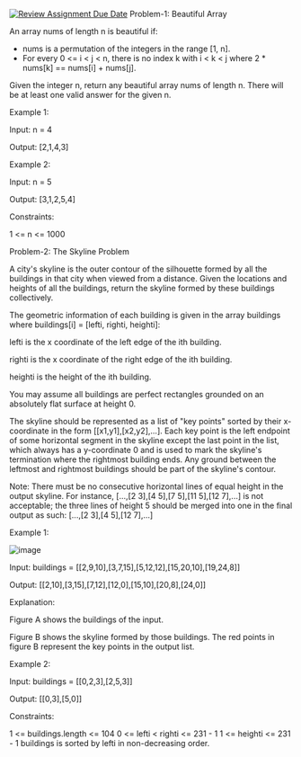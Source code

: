 [![Review Assignment Due Date](https://classroom.github.com/assets/deadline-readme-button-22041afd0340ce965d47ae6ef1cefeee28c7c493a6346c4f15d667ab976d596c.svg)](https://classroom.github.com/a/zeZf9OOT)
Problem-1: Beautiful Array

An array nums of length n is beautiful if:

- nums is a permutation of the integers in the range [1, n].
- For every 0 <= i < j < n, there is no index k with i < k < j where 2 * nums[k] == nums[i] + nums[j].


Given the integer n, return any beautiful array nums of length n. There will be at least one valid answer for the given n.

 

Example 1:

Input: n = 4

Output: [2,1,4,3]


Example 2:

Input: n = 5

Output: [3,1,2,5,4]
 

Constraints:


1 <= n <= 1000

Problem-2: The Skyline Problem

A city's skyline is the outer contour of the silhouette formed by all the buildings in that city when viewed from a distance. Given the locations and heights of all the buildings, return the skyline formed by these buildings collectively.

The geometric information of each building is given in the array buildings where buildings[i] = [lefti, righti, heighti]:

lefti is the x coordinate of the left edge of the ith building.

righti is the x coordinate of the right edge of the ith building.

heighti is the height of the ith building.

You may assume all buildings are perfect rectangles grounded on an absolutely flat surface at height 0.


The skyline should be represented as a list of "key points" sorted by their x-coordinate in the form [[x1,y1],[x2,y2],...]. Each key point is the left endpoint of some horizontal segment in the skyline except the last point in the list, which always has a y-coordinate 0 and is used to mark the skyline's termination where the rightmost building ends. Any ground between the leftmost and rightmost buildings should be part of the skyline's contour.

Note: There must be no consecutive horizontal lines of equal height in the output skyline. For instance, [...,[2 3],[4 5],[7 5],[11 5],[12 7],...] is not acceptable; the three lines of height 5 should be merged into one in the final output as such: [...,[2 3],[4 5],[12 7],...]

 

Example 1:










![image](https://github.com/user-attachments/assets/14c896c7-a756-4987-b2dd-a9dd822245e8)














Input: buildings = [[2,9,10],[3,7,15],[5,12,12],[15,20,10],[19,24,8]]

Output: [[2,10],[3,15],[7,12],[12,0],[15,10],[20,8],[24,0]]

Explanation:

Figure A shows the buildings of the input.

Figure B shows the skyline formed by those buildings. The red points in figure B represent the key points in the output list.



Example 2:

Input: buildings = [[0,2,3],[2,5,3]]

Output: [[0,3],[5,0]]
 

Constraints:

1 <= buildings.length <= 104
0 <= lefti < righti <= 231 - 1
1 <= heighti <= 231 - 1
buildings is sorted by lefti in non-decreasing order.
